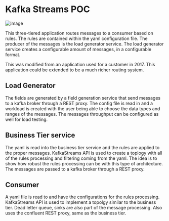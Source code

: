 # Kafka Streams POC


![image](https://user-images.githubusercontent.com/13722755/181151359-e4d93083-676a-4c80-be55-5270a6f1ccfb.png)


This three-tiered application routes messages to a consumer based on rules. The rules are contained within the yaml configuration file.  The producer of the messages is the load generator service. The load generator service creates a configurable amount of messages, in a configurable format. 

This was modified from an application used for a customer in 2017.  This application could be extended to be a much richer routing system. 

## Load Generator 

The fields are generated by a field generation service that send messages to a kafka broker through a REST proxy.  The config file is read in and a workload is created with the user being able to choose the data types and ranges of the messages.  The messages throughput can be configured as well for load testing.

## Business Tier service

The yaml is read into the business tier service and the rules are applied to the proper messages.  KafkaStreams API is used to create a toplogy with all of the rules processing and filtering coming from the yaml.  The idea is to show how robust the rules processing can be with this type of architecture. The messages are passed to a kafka broker through a REST proxy.

## Consumer 

A yaml file is read to and have the configurations for the rules processing. KafkaStreams API is used to implement a topolgy similar to the business tier. Dead letter queue, sinks are also part of the message processing. Also uses the confluent REST proxy, same as the business tier.



